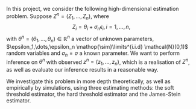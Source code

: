 In this project, we consider the following high-dimensional estimation problem. Suppose $Z^n = (Z_1,\dots,Z_n)$, where 
$$
    Z_i = \theta_i + \sigma_n\epsilon_i, i = 1,\dots,n,
$$
with $\theta^n = (\theta_1,\dots,\theta_n) \in \mathbb{R}^n$ a vector of unknown parameters, $\epsilon_1,\dots,\epsilon_n \mathop{\sim}\limits^{i.i.d} \mathcal{N}(0,1)$ random variables and $\sigma_n = \sigma$ a known parameter. We want to perform inference on $\theta^n$ with observed $z^n = (z_1, \dots, z_n)$, which is a realisation of $Z^n$, as well as evaluate our inference results in a reasonable way.


We investigate this problem in more depth theoretically, as well as empirically by simulations, using three estimating methods: the soft threshold estimator, the hard threshold estimator and the James-Stein estimator.